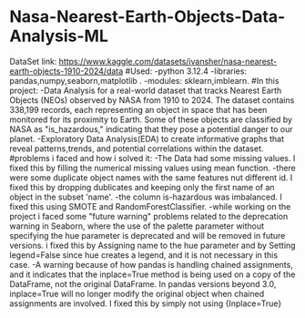 # Nasa-Nearest-Earth-Objects-Data-Analysis-ML
DataSet link: https://www.kaggle.com/datasets/ivansher/nasa-nearest-earth-objects-1910-2024/data
#Used:
-python 3.12.4
-libraries: pandas,numpy,seaborn,matplotlib .
-modules: sklearn,imblearn.
#In this project:
-Data Analysis for a real-world dataset that tracks Nearest Earth Objects (NEOs)
observed by NASA from 1910 to 2024. The dataset contains 338,199 records, each representing
an object in space that has been monitored for its proximity to Earth. Some of these objects are
classified by NASA as "is_hazardous," indicating that they pose a potential danger to our planet.
-Exploratory Data Analysis(EDA) to create informative graphs that reveal patterns,trends,
and potential correlations within the dataset.
#problems i faced and how i solved it:
-The Data had some missing values.
I fixed this by filling the numerical missing values using mean function.
-there were some duplicate object names with the same features nut different id.
I fixed this by dropping dublicates and keeping only the first name of an object in the subset 'name'.
-the column is-hazardous was imbalanced.
I fixed this using SMOTE and RandomForestClassifier.
-while working on the project i faced some "future warning" problems related to the deprecation warning in Seaborn, where the use of the palette parameter without specifying the hue parameter is deprecated and will be removed in future versions.
i fixed this by Assigning name to the hue parameter and by Setting legend=False since hue creates a legend, and it is not necessary in this case.
-A warning because of how pandas is handling chained assignments, and it indicates that the inplace=True method is being used on a copy of the DataFrame, not the original DataFrame. In pandas versions beyond 3.0, inplace=True will no longer modify the original object when chained assignments are involved.
I fixed this by simply not using {Inplace=True}
